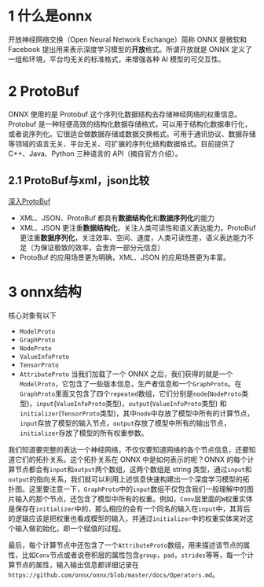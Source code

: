 
# 1 什么是onnx
开放神经网络交换（Open Neural Network Exchange）简称 ONNX 是微软和 Facebook 提出用来表示深度学习模型的**开放**格式。所谓开放就是 ONNX 定义了一组和环境，平台均无关的标准格式，来增强各种 AI 模型的可交互性。
# 2 ProtoBuf
ONNX 使用的是 Protobuf 这个序列化数据结构去存储神经网络的权重信息。
Protobuf 是一种轻便高效的结构化数据存储格式，可以用于结构化数据串行化，或者说序列化。它很适合做数据存储或数据交换格式。可用于通讯协议、数据存储等领域的语言无关、平台无关、可扩展的序列化结构数据格式。目前提供了 C++、Java、Python 三种语言的 API（摘自官方介绍）。

## 2.1 ProtoBuf与xml，json比较
[深入ProtoBuf](https://www.jianshu.com/p/a24c88c0526a)

- XML、JSON、ProtoBuf 都具有**数据结构化**和**数据序列化**的能力
- XML、JSON 更注重**数据结构化**，关注人类可读性和语义表达能力。ProtoBuf 更注重**数据序列化**，关注效率、空间、速度，人类可读性差，语义表达能力不足（为保证极致的效率，会舍弃一部分元信息）
- ProtoBuf 的应用场景更为明确，XML、JSON 的应用场景更为丰富。
# 3 onnx结构

核心对象有以下
- `ModelProto`
- `GraphProto`
- `NodeProto`
- `ValueInfoProto`
- `TensorProto`
- `AttributeProto`
当我们加载了一个 ONNX 之后，我们获得的就是一个`ModelProto`，它包含了一些版本信息，生产者信息和一个`GraphProto`。在`GraphProto`里面又包含了四个`repeated`数组，它们分别是`node`(`NodeProto`类型)，`input`(`ValueInfoProto`类型)，`output`(`ValueInfoProto`类型) 和`initializer`(`TensorProto`类型)，其中`node`中存放了模型中所有的计算节点，`input`存放了模型的输入节点，`output`存放了模型中所有的输出节点，`initializer`存放了模型的所有权重参数。

我们知道要完整的表达一个神经网络，不仅仅要知道网络的各个节点信息，还要知道它们的拓扑关系。这个拓扑关系在 ONNX 中是如何表示的呢？ONNX 的每个计算节点都会有`input`和`output`两个数组，这两个数组是 string 类型，通过`input`和`output`的指向关系，我们就可以利用上述信息快速构建出一个深度学习模型的拓扑图。这里要注意一下，`GraphProto`中的`input`数组不仅包含我们一般理解中的图片输入的那个节点，还包含了模型中所有的权重。例如，`Conv`层里面的`W`权重实体是保存在`initializer`中的，那么相应的会有一个同名的输入在`input`中，其背后的逻辑应该是把权重也看成模型的输入，并通过`initializer`中的权重实体来对这个输入做初始化，即一个赋值的过程。

最后，每个计算节点中还包含了一个`AttributeProto`数组，用来描述该节点的属性，比如`Conv`节点或者说卷积层的属性包含`group`，`pad`，`strides`等等，每一个计算节点的属性，输入输出信息都详细记录在`https://github.com/onnx/onnx/blob/master/docs/Operators.md`。